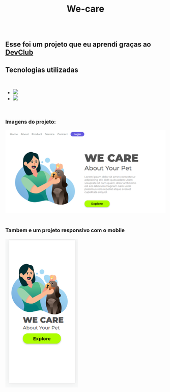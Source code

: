 <h1 align="center">We-care</h1>
<br>
<br>
<h2>Esse foi um projeto que eu aprendi graças ao <a href="https://rodolfomori.com.br/devclub">DevClub</a></h2>

<h2>Tecnologias utilizadas</h2>
<br>
<uL>
   <li><img src="https://img.shields.io/badge/HTML5-E34F26?style=for-the-badge&logo=html5&logoColor=white"/>
   <li><img src="https://img.shields.io/badge/CSS3-1572B6?style=for-the-badge&logo=css3&logoColor=white"/>
   </li>
</ul>
<br>
<h3>Imagens do projeto:</h3>

<img src="https://github.com/carvalhojoaov/We-care/blob/master/img/Print%20Web.PNG?raw=true"/>
<br>
<br>
<h3>Tambem e um projeto responsivo com o mobile</h3>

<img src="https://github.com/carvalhojoaov/We-care/blob/master/img/Print%20Mobile.png?raw=true"/>
